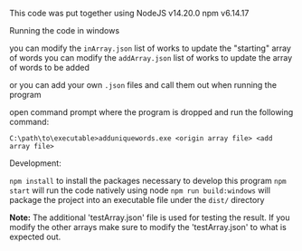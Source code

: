 This code was put together using
  NodeJS v14.20.0
  npm v6.14.17

Running the code in windows

you can modify the `inArray.json` list of works to update the "starting" array of words
you can modify the `addArray.json` list of works to update the array of words to be added

or you can add your own `.json` files and call them out when running the program

open command prompt where the program is dropped and run the following command:

`C:\path\to\executable>adduniquewords.exe <origin array file> <add array file>`

Development:

`npm install` to install the packages necessary to develop this program
`npm start` will run the code natively using node
`npm run build:windows` will package the project into an executable file under the `dist/` directory


**Note:** The additional 'testArray.json' file is used for testing the result.
If you modify the other arrays make sure to modify the 'testArray.json' to what is expected out.

